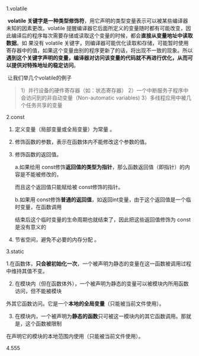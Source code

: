1.volatile

​	**volatile 关键字是一种类型修饰符**，用它声明的类型变量表示可以被某些编译器未知的因素更改。volatile 提醒编译器它后面所定义的变量随时都有可能改变，因此编译后的程序每次需要存储或读取这个变量的时候，都会**直接从变量地址中读取数据**。如 果没有 volatile 关键字，则编译器可能优化读取和存储，可能暂时使用寄存器中的值，如果这个变量由别的程序更新了的话，将出现不一致的现象。所以**遇到这个关键字声明的变量，编译器对访问该变量的代码就不再进行优化，从而可以提供对特殊地址的稳定访问**。 

​	让我们举几个volatile的例子

> 1）并行设备的硬件寄存器（如：状态寄存器）
> 2）一个中断服务子程序中会访问到的非自动变量（Non-automatic variables)
> 3）多线程应用中被几个任务共享的变量

2.const

1. 定义变量（局部变量或全局变量）为常量 。

2. 修饰函数的参数，表示在函数体内不能修改这个参数的值。

3. 修饰函数的返回值。 

   a.如果给用 const修饰**返回值的类型为指针**，那么函数返回值（即指针）的内容是不能被修改的， 

   而且这个返回值只能赋给被 const修饰的指针。

   b.如果用 const修饰**普通的返回值**，如返回int变量，由于这个返回值是一个临时变量，在函数调用 

   结束后这个临时变量的生命周期也就结束了，因此把这些返回值修饰为 const是没有意义的

4. 节省空间，避免不必要的内存分配 。

3.static

   1.在函数体，**只会被初始化一次**，一个被声明为静态的变量在这一函数被调用过程中维持其值不变。 

2. 在模块内（但在函数体外），一个被声明为静态的变量可以被模块内所用函数访问，但不能被模块 

外其它函数访问。它是一个**本地的全局变量**（只能被当前文件使用）。 

3. 在模块内，一个被声明为**静态的函数**只可被这一模块内的其它函数调用。那就是，这个函数被限制 

在声明它的模块的本地范围内使用（只能被当前文件使用）。

4.555